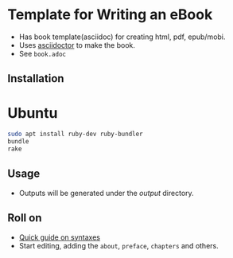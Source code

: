 Template for Writing an eBook
=============================

- Has book template(asciidoc) for creating html, pdf, epub/mobi.
- Uses [asciidoctor](http://asciidoctor.org) to make the book.
- See `book.adoc`


Installation
------------

Ubuntu
======

```bash
sudo apt install ruby-dev ruby-bundler
bundle
rake
```

Usage
-----

- Outputs will be generated under the _output_ directory.

Roll on
-------
- [Quick guide on syntaxes](http://asciidoctor.org/docs/asciidoc-syntax-quick-reference/)
- Start editing, adding the  `about`, `preface`, `chapters` and others.
